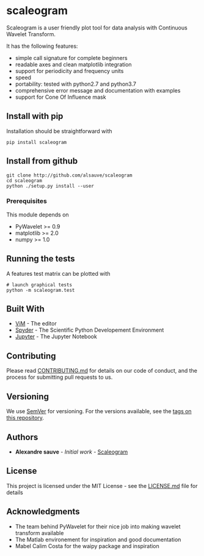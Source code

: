 # scaleogram

Scaleogram is a user friendly plot tool for data analysis with 
Continuous Wavelet Transform.

It has the following features:

* simple call signature for complete beginners
* readable axes and clean matplotlib integration
* support for periodicity and frequency units
* speed
* portability: tested with python2.7 and python3.7
* comprehensive error message and documentation with examples
* support for Cone Of Influence mask


## Install with pip

Installation should be straightforward with

```
pip install scaleogram
```

## Install from github

```
git clone http://github.com/alsauve/scaleogram
cd scaleogram
python ./setup.py install --user
```

### Prerequisites

This module depends on

* PyWavelet >= 0.9
* matplotlib >= 2.0
* numpy >= 1.0


## Running the tests

A features test matrix can be plotted with

```
# launch graphical tests
python -m scaleogram.test
```

## Built With

* [ViM](https://www.vim.org/) - The editor
* [Spyder](https://www.spyder-ide.org/) - The Scientific Python Developement Environment
* [Jupyter](https://jupyter.org/) - The Jupyter Notebook

## Contributing

Please read [CONTRIBUTING.md](https://gist.github.com/PurpleBooth/b24679402957c63ec426) for details on our code of conduct, and the process for submitting pull requests to us.

## Versioning

We use [SemVer](http://semver.org/) for versioning. For the versions available, see the [tags on this repository](https://github.com/alsauve/scaleogram/tags). 

## Authors

* **Alexandre sauve** - *Initial work* - [Scaleogram](https://github.com/alsauve/scaleogram)

## License

This project is licensed under the MIT License - see the [LICENSE.md](LICENSE.md) file for details

## Acknowledgments

* The team behind PyWavelet for their nice job into making wavelet transform available
* The Matlab environement for inspiration and good documentation
* Mabel Calim Costa for the waipy package and inspiration



